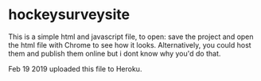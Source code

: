 # hockeysurveysite

This is a simple html and javascript file, to open: save the project and open the html file with Chrome to see how it looks.
Alternatively, you could host them and publish them online but i dont know why you'd do that.


Feb 19 2019
uploaded this file to Heroku.
